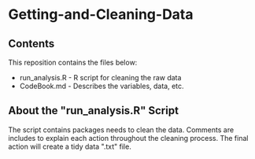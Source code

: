 # Getting-and-Cleaning-Data

## Contents 
This reposition contains the files below:
* run_analysis.R - R script for cleaning the raw data
* CodeBook.md - Describes the variables, data, etc.

## About the "run_analysis.R" Script
The script contains packages needs to clean the data. Comments are includes to explain each action throughout the cleaning process.  The final action will create a tidy data ".txt" file.
